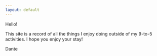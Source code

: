 ```yaml
---
layout: default
---
```


Hello!

This site is a record of all the things I enjoy doing outside of my 9-to-5 activities. I hope you enjoy your stay!

Dante
